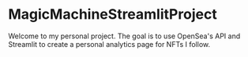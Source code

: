 # MagicMachineStreamlitProject
Welcome to my personal project. The goal is to use OpenSea's API and Streamlit to create a personal analytics page for NFTs I follow. 

